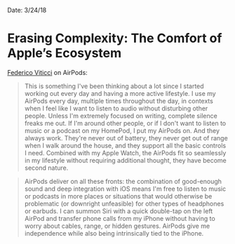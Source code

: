Date: 3/24/18

# Erasing Complexity: The Comfort of Apple’s Ecosystem

[Federico Viticci](https://www.macstories.net/stories/apple-ecosystem-comfort/) on AirPods:

> This is something I've been thinking about a lot since I started working out every day and having a more active lifestyle. I use my AirPods every day, multiple times throughout the day, in contexts when I feel like I want to listen to audio without disturbing other people. Unless I'm extremely focused on writing, complete silence freaks me out. If I'm around other people, or if I don't want to listen to music or a podcast on my HomePod, I put my AirPods on. And they always work. They're never out of battery, they never get out of range when I walk around the house, and they support all the basic controls I need. Combined with my Apple Watch, the AirPods fit so seamlessly in my lifestyle without requiring additional thought, they have become second nature.

> AirPods deliver on all these fronts: the combination of good-enough sound and deep integration with iOS means I'm free to listen to music or podcasts in more places or situations that would otherwise be problematic (or downright unfeasible) for other types of headphones or earbuds. I can summon Siri with a quick double-tap on the left AirPod and transfer phone calls from my iPhone without having to worry about cables, range, or hidden gestures. AirPods give me independence while also being intrinsically tied to the iPhone.
